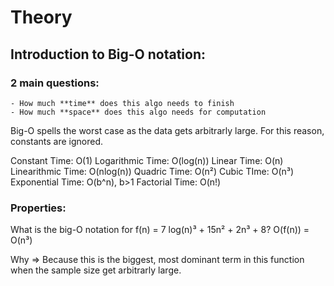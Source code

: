# Theory

## Introduction to Big-O notation:

### 2 main questions:
    - How much **time** does this algo needs to finish
    - How much **space** does this algo needs for computation

Big-O spells the worst case as the data gets arbitrarly large. For this reason, constants are ignored.

Constant Time: O(1)
Logarithmic Time: O(log(n))
Linear Time: O(n)
Linearithmic Time: O(nlog(n))
Quadric Time: O(n²)
Cubic TIme: O(n³)
Exponential Time: O(b^n), b>1
Factorial Time: O(n!)

### Properties:

What is the big-O notation for f(n) = 7 log(n)³ + 15n² + 2n³ + 8?
O(f(n)) = O(n³)

Why => Because this is the biggest, most dominant term in this function when the sample size get arbitrarly large.

